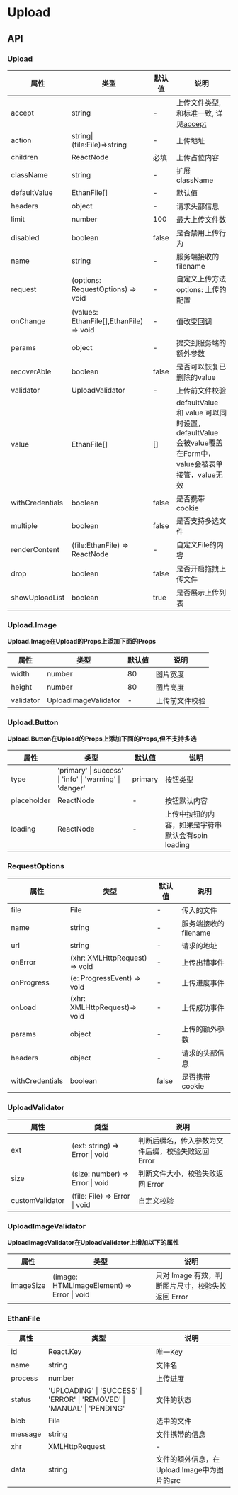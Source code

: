 # Upload

<example />

## API

### Upload

| 属性 | 类型 | 默认值 | 说明 |
| --- | --- | --- | --- |
| accept | string | - | 上传文件类型, 和标准一致, 详见[accept](https://developer.mozilla.org/en-US/docs/Web/HTML/Element/input/file#accept) |
| action | string\|(file:File)=>string | - | 上传地址 |
| children | ReactNode | 必填 | 上传占位内容 |
| className | string | - | 扩展className |
| defaultValue | EthanFile[] | - | 默认值 |
| headers | object | - | 请求头部信息 |
| limit | number | 100 | 最大上传文件数 |
| disabled | boolean | false | 是否禁用上传行为 | 
| name | string | - | 服务端接收的 filename |
| request | (options: RequestOptions) => void | - | 自定义上传方法<br /> options: 上传的配置 |
| onChange | (values: EthanFile[],EthanFile) => void | - | 值改变回调 |
| params | object | - | 提交到服务端的额外参数 |
| recoverAble | boolean | false | 是否可以恢复已删除的value |
| validator | UploadValidator | - | 上传前文件校验 |
| value | EthanFile[] | \[] | defaultValue 和 value 可以同时设置，defaultValue 会被value覆盖<br />在Form中，value会被表单接管，value无效 |
| withCredentials | boolean | false | 是否携带 cookie |
| multiple | boolean | false | 是否支持多选文件 |
| renderContent | (file:EthanFile) => ReactNode | - | 自定义File的内容 |
| drop | boolean | false | 是否开启拖拽上传文件 |
| showUploadList | boolean | true | 是否展示上传列表 |


### Upload.Image

**Upload.Image在Upload的Props上添加下面的Props**

| 属性 | 类型 | 默认值 | 说明 |
| --- | --- | --- | --- |
| width | number | 80 | 图片宽度 |
| height | number | 80 | 图片高度 |
| validator | UploadImageValidator | - | 上传前文件校验 |

### Upload.Button

**Upload.Button在Upload的Props上添加下面的Props,但不支持多选**

| 属性 | 类型 | 默认值 | 说明 |
| --- | --- | --- | --- |
| type | 'primary' \| success' \| 'info' \| 'warning' \| 'danger' | primary | 按钮类型 |
| placeholder | ReactNode | - | 按钮默认内容 |
| loading | ReactNode | - | 上传中按钮的内容，如果是字符串默认会有spin loading |


### RequestOptions 

| 属性 | 类型 | 默认值 | 说明 |
| --- | --- | --- | --- |
| file |  File | - |  传入的文件 |
| name | string | - | 服务端接收的 filename |
| url | string | - | 请求的地址 |
| onError | (xhr: XMLHttpRequest) => void | -| 上传出错事件 |
| onProgress |  (e: ProgressEvent) => void | - | 上传进度事件 |
| onLoad | (xhr: XMLHttpRequest)=> void | - | 上传成功事件 |
| params | object | - | 上传的额外参数 |
| headers | object | - | 请求的头部信息 |
| withCredentials | boolean | false | 是否携带 cookie |


### UploadValidator

| 属性 | 类型 | 说明 |
| --- | --- | --- |
| ext | (ext: string) => Error \| void | 判断后缀名，传入参数为文件后缀，校验失败返回 Error |
| size | (size: number) => Error \| void | 判断文件大小，校验失败返回 Error |
| customValidator | (file: File) => Error \| void | 自定义校验 |


### UploadImageValidator

**UploadImageValidator在UploadValidator上增加以下的属性**

| 属性 | 类型 | 说明 |
| --- | --- | --- |
| imageSize | (image: HTMLImageElement) => Error \| void | 只对 Image 有效，判断图片尺寸，校验失败返回 Error |

### EthanFile

| 属性 | 类型 | 说明 |
| --- | --- | --- |
| id | React.Key | 唯一Key |
| name | string | 文件名 |
| process | number | 上传进度 |
| status | 'UPLOADING' \| 'SUCCESS' \| 'ERROR' \| 'REMOVED' \| 'MANUAL' \| 'PENDING' | 文件的状态 |
| blob | File | 选中的文件 |
| message | string | 文件携带的信息 |
| xhr | XMLHttpRequest | - |
| data | string | 文件的额外信息，在Upload.Image中为图片的src |

